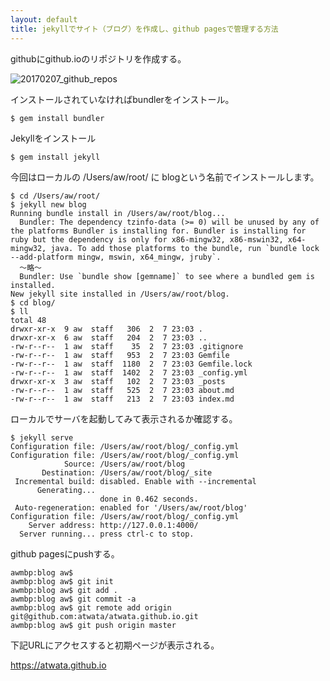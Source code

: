 ```yaml
---
layout: default
title: jekyllでサイト（ブログ）を作成し、github pagesで管理する方法
---
```


githubにgithub.ioのリポジトリを作成する。

![20170207_github_repos]({{site.baseurl}}/images/20170207_github_repos.png)

インストールされていなければbundlerをインストール。

```
$ gem install bundler
```

Jekyllをインストール

```
$ gem install jekyll
```

今回はローカルの
/Users/aw/root/
に
blogという名前でインストールします。

```
$ cd /Users/aw/root/
$ jekyll new blog
Running bundle install in /Users/aw/root/blog... 
  Bundler: The dependency tzinfo-data (>= 0) will be unused by any of the platforms Bundler is installing for. Bundler is installing for ruby but the dependency is only for x86-mingw32, x86-mswin32, x64-mingw32, java. To add those platforms to the bundle, run `bundle lock --add-platform mingw, mswin, x64_mingw, jruby`.
  〜略〜
  Bundler: Use `bundle show [gemname]` to see where a bundled gem is installed.
New jekyll site installed in /Users/aw/root/blog. 
$ cd blog/
$ ll
total 48
drwxr-xr-x  9 aw  staff   306  2  7 23:03 .
drwxr-xr-x  6 aw  staff   204  2  7 23:03 ..
-rw-r--r--  1 aw  staff    35  2  7 23:03 .gitignore
-rw-r--r--  1 aw  staff   953  2  7 23:03 Gemfile
-rw-r--r--  1 aw  staff  1180  2  7 23:03 Gemfile.lock
-rw-r--r--  1 aw  staff  1402  2  7 23:03 _config.yml
drwxr-xr-x  3 aw  staff   102  2  7 23:03 _posts
-rw-r--r--  1 aw  staff   525  2  7 23:03 about.md
-rw-r--r--  1 aw  staff   213  2  7 23:03 index.md
```

ローカルでサーバを起動してみて表示されるか確認する。

```
$ jekyll serve
Configuration file: /Users/aw/root/blog/_config.yml
Configuration file: /Users/aw/root/blog/_config.yml
            Source: /Users/aw/root/blog
       Destination: /Users/aw/root/blog/_site
 Incremental build: disabled. Enable with --incremental
      Generating... 
                    done in 0.462 seconds.
 Auto-regeneration: enabled for '/Users/aw/root/blog'
Configuration file: /Users/aw/root/blog/_config.yml
    Server address: http://127.0.0.1:4000/
  Server running... press ctrl-c to stop.
```

github pagesにpushする。

```
awmbp:blog aw$ 
awmbp:blog aw$ git init
awmbp:blog aw$ git add .
awmbp:blog aw$ git commit -a
awmbp:blog aw$ git remote add origin git@github.com:atwata/atwata.github.io.git
awmbp:blog aw$ git push origin master
```

下記URLにアクセスすると初期ページが表示される。

https://atwata.github.io




